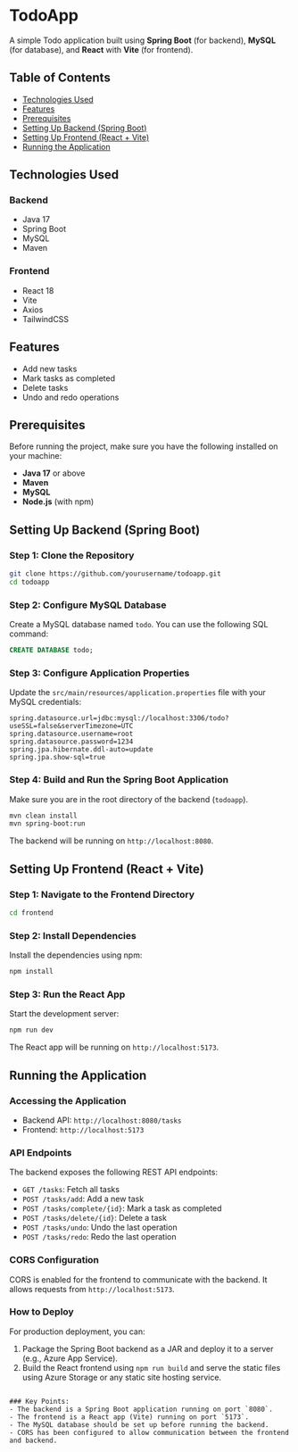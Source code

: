 # TodoApp

A simple Todo application built using **Spring Boot** (for backend), **MySQL** (for database), and **React** with **Vite** (for frontend).

## Table of Contents
- [Technologies Used](#technologies-used)
- [Features](#features)
- [Prerequisites](#prerequisites)
- [Setting Up Backend (Spring Boot)](#setting-up-backend-spring-boot)
- [Setting Up Frontend (React + Vite)](#setting-up-frontend-react--vite)
- [Running the Application](#running-the-application)

## Technologies Used

### Backend
- Java 17
- Spring Boot
- MySQL
- Maven

### Frontend
- React 18
- Vite
- Axios
- TailwindCSS

## Features
- Add new tasks
- Mark tasks as completed
- Delete tasks
- Undo and redo operations

## Prerequisites
Before running the project, make sure you have the following installed on your machine:
- **Java 17** or above
- **Maven** 
- **MySQL** 
- **Node.js** (with npm)

## Setting Up Backend (Spring Boot)

### Step 1: Clone the Repository

```bash
git clone https://github.com/yourusername/todoapp.git
cd todoapp
```

### Step 2: Configure MySQL Database

Create a MySQL database named `todo`. You can use the following SQL command:

```sql
CREATE DATABASE todo;
```

### Step 3: Configure Application Properties

Update the `src/main/resources/application.properties` file with your MySQL credentials:

```properties
spring.datasource.url=jdbc:mysql://localhost:3306/todo?useSSL=false&serverTimezone=UTC
spring.datasource.username=root
spring.datasource.password=1234
spring.jpa.hibernate.ddl-auto=update
spring.jpa.show-sql=true
```

### Step 4: Build and Run the Spring Boot Application

Make sure you are in the root directory of the backend (`todoapp`).

```bash
mvn clean install
mvn spring-boot:run
```

The backend will be running on `http://localhost:8080`.

## Setting Up Frontend (React + Vite)

### Step 1: Navigate to the Frontend Directory

```bash
cd frontend
```

### Step 2: Install Dependencies

Install the dependencies using npm:

```bash
npm install
```

### Step 3: Run the React App

Start the development server:

```bash
npm run dev
```

The React app will be running on `http://localhost:5173`.

## Running the Application

### Accessing the Application

- Backend API: `http://localhost:8080/tasks`
- Frontend: `http://localhost:5173`

### API Endpoints

The backend exposes the following REST API endpoints:

- `GET /tasks`: Fetch all tasks
- `POST /tasks/add`: Add a new task
- `POST /tasks/complete/{id}`: Mark a task as completed
- `POST /tasks/delete/{id}`: Delete a task
- `POST /tasks/undo`: Undo the last operation
- `POST /tasks/redo`: Redo the last operation

### CORS Configuration

CORS is enabled for the frontend to communicate with the backend. It allows requests from `http://localhost:5173`.

### How to Deploy

For production deployment, you can:
1. Package the Spring Boot backend as a JAR and deploy it to a server (e.g., Azure App Service).
2. Build the React frontend using `npm run build` and serve the static files using Azure Storage or any static site hosting service.
```

### Key Points:
- The backend is a Spring Boot application running on port `8080`.
- The frontend is a React app (Vite) running on port `5173`.
- The MySQL database should be set up before running the backend.
- CORS has been configured to allow communication between the frontend and backend.